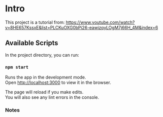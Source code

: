 # Intro

This project is a tutorial from: https://www.youtube.com/watch?v=8HE657KssxE&list=PLCKuOXG0bPi26-eawizqyLOgM7j66H_4M&index=6

## Available Scripts

In the project directory, you can run:

### `npm start`

Runs the app in the development mode.\
Open [http://localhost:3000](http://localhost:3000) to view it in the browser.

The page will reload if you make edits.\
You will also see any lint errors in the console.

### Notes